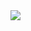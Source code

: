 <img src="https://imagenes.milenio.com/rujXoXeDGvnlZK2IT7_SilnnEXw=/936x566/https://www.milenio.com/uploads/media/2019/12/04/pedrito-sola-tiene-pareja-amorosa_0_40_478_297.png">
